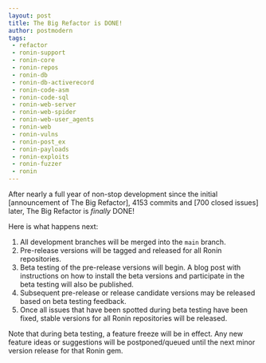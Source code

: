 ```yaml
---
layout: post
title: The Big Refactor is DONE!
author: postmodern
tags:
 - refactor
 - ronin-support
 - ronin-core
 - ronin-repos
 - ronin-db
 - ronin-db-activerecord
 - ronin-code-asm
 - ronin-code-sql
 - ronin-web-server
 - ronin-web-spider
 - ronin-web-user_agents
 - ronin-web
 - ronin-vulns
 - ronin-post_ex
 - ronin-payloads
 - ronin-exploits
 - ronin-fuzzer
 - ronin
---
```


After nearly a full year of non-stop development since the initial
[announcement of The Big Refactor], 4153 commits and [700 closed issues] later,
The Big Refactor is *finally* DONE!

Here is what happens next:

1. All development branches will be merged into the `main` branch.
2. Pre-release versions will be tagged and released for all Ronin repositories.
3. Beta testing of the pre-release versions will begin. A blog post with
   instructions on how to install the beta versions and participate in the beta
   testing will also be published.
4. Subsequent pre-release or release candidate versions may be released based
   on beta testing feedback.
5. Once all issues that have been spotted during beta testing have been fixed,
   stable versions for all Ronin repositories will be released.

Note that during beta testing, a feature freeze will be in effect.
Any new feature ideas or suggestions will be postponed/queued until the next
minor version release for that Ronin gem.
